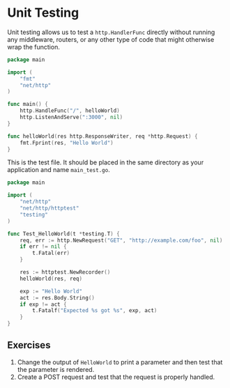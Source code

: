 # Unit Testing

Unit testing allows us to test a `http.HandlerFunc` directly without
running any middleware, routers, or any other type of code that might
otherwise wrap the function.

```go
package main

import (
	"fmt"
	"net/http"
)

func main() {
	http.HandleFunc("/", helloWorld)
	http.ListenAndServe(":3000", nil)
}

func helloWorld(res http.ResponseWriter, req *http.Request) {
	fmt.Fprint(res, "Hello World")
}
```

This is the test file. It should be placed in the same directory as
your application and name `main_test.go`.

```go
package main

import (
	"net/http"
	"net/http/httptest"
	"testing"
)

func Test_HelloWorld(t *testing.T) {
	req, err := http.NewRequest("GET", "http://example.com/foo", nil)
	if err != nil {
		t.Fatal(err)
	}

	res := httptest.NewRecorder()
	helloWorld(res, req)

	exp := "Hello World"
	act := res.Body.String()
	if exp != act {
		t.Fatalf("Expected %s got %s", exp, act)
	}
}
```

## Exercises
1. Change the output of `HelloWorld` to print a parameter and then test that the parameter is rendered.
2. Create a POST request and test that the request is properly handled.

